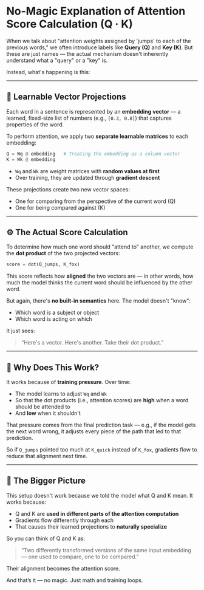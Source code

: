 # No-Magic Explanation of Attention Score Calculation (Q · K)

When we talk about "attention weights assigned by 'jumps' to each of the previous words," we often introduce labels like **Query (Q)** and **Key (K)**. But these are just names — the actual mechanism doesn't inherently understand what a "query" or a "key" is.

Instead, what's happening is this:

---

## 🔢 Learnable Vector Projections

Each word in a sentence is represented by an **embedding vector** — a learned, fixed-size list of numbers (e.g., `[0.3, 0.8]`) that captures properties of the word.

To perform attention, we apply two **separate learnable matrices** to each embedding:

```python
Q = Wq @ embedding   # Treating the embedding as a column vector
K = Wk @ embedding
```

- `Wq` and `Wk` are weight matrices with **random values at first**
- Over training, they are updated through **gradient descent**

These projections create two new vector spaces:
- One for comparing from the perspective of the current word (Q)
- One for being compared against (K)

---

## ⚙️ The Actual Score Calculation

To determine how much one word should "attend to" another, we compute the **dot product** of the two projected vectors:

```python
score = dot(Q_jumps, K_fox)
```

This score reflects how **aligned** the two vectors are — in other words, how much the model thinks the current word should be influenced by the other word.

But again, there's **no built-in semantics** here. The model doesn't "know":
- Which word is a subject or object
- Which word is acting on which

It just sees:
> “Here's a vector. Here's another. Take their dot product.”

---

## 🎯 Why Does This Work?

It works because of **training pressure**. Over time:
- The model learns to adjust `Wq` and `Wk`
- So that the dot products (i.e., attention scores) are **high** when a word should be attended to
- And **low** when it shouldn't

That pressure comes from the final prediction task — e.g., if the model gets the next word wrong, it adjusts every piece of the path that led to that prediction.

So if `Q_jumps` pointed too much at `K_quick` instead of `K_fox`, gradients flow to reduce that alignment next time.

---

## 🧠 The Bigger Picture

This setup doesn't work because we told the model what Q and K mean. It works because:
- Q and K are **used in different parts of the attention computation**
- Gradients flow differently through each
- That causes their learned projections to **naturally specialize**

So you can think of Q and K as:
> “Two differently transformed versions of the same input embedding — one used to compare, one to be compared.”

Their alignment becomes the attention score.

And that’s it — no magic. Just math and training loops.
